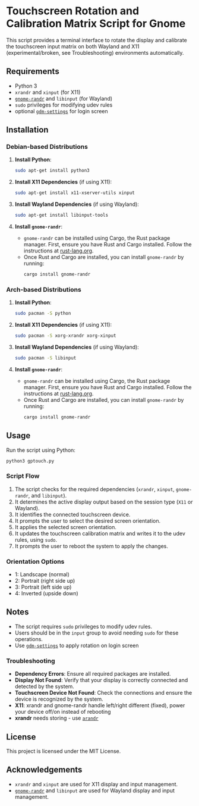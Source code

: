 # Touchscreen Rotation and Calibration Matrix Script for Gnome

This script provides a terminal interface to rotate the display and calibrate the touchscreen input matrix on both Wayland and X11 (experimental/broken, see Troubleshooting) environments automatically.

## Requirements

- Python 3
- `xrandr` and `xinput` (for X11)
- [`gnome-randr`](https://github.com/maxwellainatchi/gnome-randr-rust) and `libinput` (for Wayland)
- `sudo` privileges for modifying udev rules
- optional [`gdm-settings`](https://github.com/gdm-settings/gdm-settings) for login screen

## Installation

### Debian-based Distributions

1. **Install Python**:
    ```bash
    sudo apt-get install python3
    ```

2. **Install X11 Dependencies** (if using X11):
    ```bash
    sudo apt-get install x11-xserver-utils xinput
    ```

3. **Install Wayland Dependencies** (if using Wayland):
    ```bash
    sudo apt-get install libinput-tools
    ```

4. **Install `gnome-randr`**:
    - `gnome-randr` can be installed using Cargo, the Rust package manager. First, ensure you have Rust and Cargo installed. Follow the instructions at [rust-lang.org](https://www.rust-lang.org/tools/install).
    - Once Rust and Cargo are installed, you can install `gnome-randr` by running:
      ```bash
      cargo install gnome-randr
      ```

### Arch-based Distributions

1. **Install Python**:
    ```bash
    sudo pacman -S python
    ```

2. **Install X11 Dependencies** (if using X11):
    ```bash
    sudo pacman -S xorg-xrandr xorg-xinput
    ```

3. **Install Wayland Dependencies** (if using Wayland):
    ```bash
    sudo pacman -S libinput
    ```

4. **Install `gnome-randr`**:
    - `gnome-randr` can be installed using Cargo, the Rust package manager. First, ensure you have Rust and Cargo installed. Follow the instructions at [rust-lang.org](https://www.rust-lang.org/tools/install).
    - Once Rust and Cargo are installed, you can install `gnome-randr` by running:
      ```bash
      cargo install gnome-randr
      ```

## Usage

Run the script using Python:
```bash
python3 gptouch.py
```

### Script Flow

1. The script checks for the required dependencies (`xrandr`, `xinput`, `gnome-randr`, and `libinput`).
2. It determines the active display output based on the session type (`X11` or Wayland).
3. It identifies the connected touchscreen device.
4. It prompts the user to select the desired screen orientation.
5. It applies the selected screen orientation.
6. It updates the touchscreen calibration matrix and writes it to the udev rules, using `sudo`.
7. It prompts the user to reboot the system to apply the changes.

### Orientation Options

- 1: Landscape (normal)
- 2: Portrait (right side up)
- 3: Portrait (left side up)
- 4: Inverted (upside down)

## Notes

- The script requires `sudo` privileges to modify udev rules.
- Users should be in the `input` group to avoid needing `sudo` for these operations.
- Use [`gdm-settings`](https://github.com/gdm-settings/gdm-settings) to apply rotation on login screen

### Troubleshooting

- **Dependency Errors**: Ensure all required packages are installed.
- **Display Not Found**: Verify that your display is correctly connected and detected by the system.
- **Touchscreen Device Not Found**: Check the connections and ensure the device is recognized by the system.
- **X11**: xrandr and gnome-randr handle left/right different (fixed), power your device off/on instead of rebooting
- **xrandr** needs storing - use [`arandr`](https://christian.amsuess.com/tools/arandr/)

## License

This project is licensed under the MIT License.

## Acknowledgements

- `xrandr` and `xinput` are used for X11 display and input management.
- [`gnome-randr`](https://github.com/maxwellainatchi/gnome-randr-rust) and `libinput` are used for Wayland display and input management.

